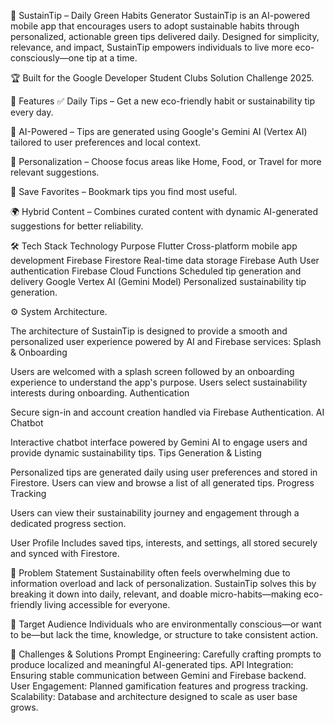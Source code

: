 🌱 SustainTip – Daily Green Habits Generator
SustainTip is an AI-powered mobile app that encourages users to adopt sustainable habits through personalized, actionable green tips delivered daily. Designed for simplicity, relevance, and impact, SustainTip empowers individuals to live more eco-consciously—one tip at a time.

🏆 Built for the Google Developer Student Clubs Solution Challenge 2025.

📱 Features
✅ Daily Tips – Get a new eco-friendly habit or sustainability tip every day.

🧠 AI-Powered – Tips are generated using Google's Gemini AI (Vertex AI) tailored to user preferences and local context.

🎯 Personalization – Choose focus areas like Home, Food, or Travel for more relevant suggestions.

💾 Save Favorites – Bookmark tips you find most useful.

🌍 Hybrid Content – Combines curated content with dynamic AI-generated suggestions for better reliability.

🛠 Tech Stack
Technology	Purpose
Flutter	Cross-platform mobile app development
Firebase Firestore	Real-time data storage
Firebase Auth	User authentication
Firebase Cloud Functions	Scheduled tip generation and delivery
Google Vertex AI (Gemini Model)	Personalized sustainability tip generation.


⚙️ System Architecture.

The architecture of SustainTip is designed to provide a smooth and personalized user experience powered by AI and Firebase services:
Splash & Onboarding

Users are welcomed with a splash screen followed by an onboarding experience to understand the app's purpose.
Users select sustainability interests during onboarding.
Authentication

Secure sign-in and account creation handled via Firebase Authentication.
AI Chatbot

Interactive chatbot interface powered by Gemini AI to engage users and provide dynamic sustainability tips.
Tips Generation & Listing

Personalized tips are generated daily using user preferences and stored in Firestore.
Users can view and browse a list of all generated tips.
Progress Tracking

Users can view their sustainability journey and engagement through a dedicated progress section.

User Profile
Includes saved tips, interests, and settings, all stored securely and synced with Firestore.

🎯 Problem Statement
Sustainability often feels overwhelming due to information overload and lack of personalization. SustainTip solves this by breaking it down into daily, relevant, and doable micro-habits—making eco-friendly living accessible for everyone.

👤 Target Audience
Individuals who are environmentally conscious—or want to be—but lack the time, knowledge, or structure to take consistent action.

🚧 Challenges & Solutions
Prompt Engineering: Carefully crafting prompts to produce localized and meaningful AI-generated tips.
API Integration: Ensuring stable communication between Gemini and Firebase backend.
User Engagement: Planned gamification features and progress tracking.
Scalability: Database and architecture designed to scale as user base grows.
